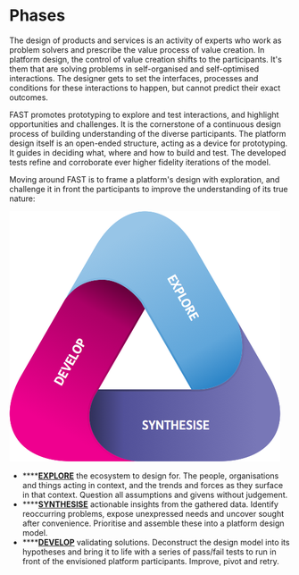# Phases

The design of products and services is an activity of experts who work as problem solvers and prescribe the value process of value creation. In platform design, the control of value creation shifts to the participants. It's them that are solving problems in self-organised and self-optimised interactions. The designer gets to set the interfaces, processes and conditions for these interactions to happen, but cannot predict their exact outcomes.

FAST promotes prototyping to explore and test interactions, and highlight opportunities and challenges. It is the cornerstone of a continuous design process of building understanding of the diverse participants. The platform design itself is an open-ended structure, acting as a device for prototyping. It guides in deciding what, where and how to build and test. The developed tests refine and corroborate ever higher fidelity iterations of the model.

Moving around FAST is to frame a platform's design with exploration, and challenge it in front the participants to improve the understanding of its true nature:

![FAST Design Phases](../.gitbook/assets/triangle-2x.png)



* \*\*\*\*[**EXPLORE**](../design-phases/ecosystem-exploration.md) the ecosystem to design for. The people, organisations and things acting in context, and the trends and forces as they surface in that context. Question all assumptions and givens without judgement.
* \*\*\*\*[**SYNTHESISE**](../design-phases/platform-synthesis.md) actionable insights from the gathered data. Identify reoccurring problems, expose unexpressed needs and uncover sought after convenience. Prioritise and assemble these into a platform design model.
* \*\*\*\*[**DEVELOP**](../design-phases/platform-development.md) validating solutions. Deconstruct the design model into its hypotheses and bring it to life with a series of pass/fail tests to run in front of the envisioned platform participants. Improve, pivot and retry. 


